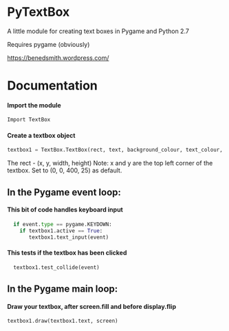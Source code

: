 # PyTextBox
A little module for creating text boxes in Pygame and Python 2.7

Requires pygame (obviously)

https://benedsmith.wordpress.com/

# Documentation

#### Import the module
```python
Import TextBox 
```
#### Create a textbox object
```python
textbox1 = TextBox.TextBox(rect, text, background_colour, text_colour, font, font_size)
```
The rect - (x, y, width, height) 
Note: x and y are the top left corner of the textbox. Set to (0, 0, 400, 25) as default.

## In the Pygame event loop:

#### This bit of code handles keyboard input
```python  
  if event.type == pygame.KEYDOWN:
    if textbox1.active == True:
       textbox1.text_input(event)
```
#### This tests if the textbox has been clicked
```python
  textbox1.test_collide(event)
```
## In the Pygame main loop:

#### Draw your textbox, after screen.fill and before display.flip
```python
textbox1.draw(textbox1.text, screen)
```
